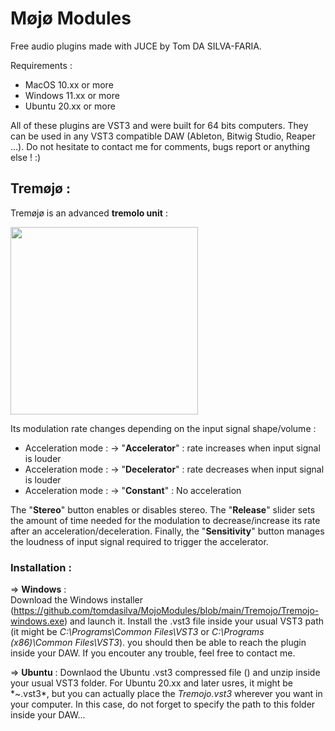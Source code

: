# Møjø Modules
Free audio plugins made with JUCE by Tom DA SILVA-FARIA. 
  
Requirements : 
  - MacOS 10.xx or more 
  - Windows 11.xx or more 
  - Ubuntu 20.xx or more   

All of these plugins are VST3 and were built for 64 bits computers. They can be used in any VST3 compatible DAW (Ableton, Bitwig Studio, Reaper ...). 
Do not hesitate to contact me for comments, bugs report or anything else ! :) 

## Tremøjø :
Tremøjø is an advanced **tremolo unit** :    
  
<img src="https://github.com/tomdasilva/MojoModules/blob/main/Tremojo/Tremojo.png" width="300">  
  
Its modulation rate changes depending on the input signal shape/volume :  
  - Acceleration mode : -> "**Accelerator**" : rate increases when input signal is louder
  - Acceleration mode : -> "**Decelerator**" : rate decreases when input signal is louder
  - Acceleration mode : -> "**Constant**" : No acceleration 
  
The "**Stereo**" button enables or disables stereo. The "**Release**" slider sets the amount of time needed for the modulation to decrease/increase its rate after an acceleration/deceleration. Finally, the "**Sensitivity**" button manages the loudness of input signal required to trigger the accelerator. 

### Installation : 
$\Rightarrow$ **Windows** :   
Download the Windows installer (https://github.com/tomdasilva/MojoModules/blob/main/Tremojo/Tremojo-windows.exe) and launch it. Install the .vst3 file inside your usual VST3 path (it might be *C:\Programs\Common Files\VST3* or *C:\Programs (x86)\Common Files\VST3*). you should then be able to reach the plugin inside your DAW. If you encouter any trouble, feel free to contact me.   
  
$\Rightarrow$ **Ubuntu** : 
Downlaod the Ubuntu .vst3 compressed file () and unzip inside your usual VST3 folder. For Ubuntu 20.xx and later usres, it might be *~\.vst3\*, but you can actually place the *Tremojo.vst3* wherever you want in your computer. In this case, do not forget to specify the path to this folder inside your DAW...  
